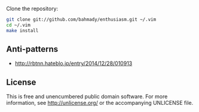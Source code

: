 Clone the repository:

```sh
git clone git://github.com/bahmady/enthusiasm.git ~/.vim
cd ~/.vim
make install
```

## Anti-patterns

* http://rbtnn.hateblo.jp/entry/2014/12/28/010913


## License

This is free and unencumbered public domain software. For more information,
see http://unlicense.org/ or the accompanying UNLICENSE file.
